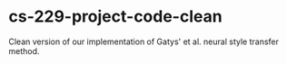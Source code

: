 # cs-229-project-code-clean
Clean version of our implementation of Gatys' et al. neural style transfer method.
